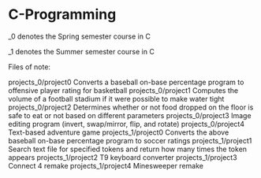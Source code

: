 # C-Programming

_0 denotes the Spring semester course in C

_1 denotes the Summer semester course in C

Files of note:

projects_0/project0 Converts a baseball on-base percentage program to offensive player rating for basketball
projects_0/project1 Computes the volume of a football stadium if it were possible to make water tight
projects_0/project2 Determines whether or not food dropped on the floor is safe to eat or not based on different parameters
projects_0/project3 Image editing program (invert, swap/mirror, flip, and rotate)
projects_0/project4 Text-based adventure game
projects_1/project0 Converts the above baseball on-base percentage program to soccer ratings
projects_1/project1 Search text file for specified tokens and return how many times the token appears
projects_1/project2 T9 keyboard converter
projects_1/project3 Connect 4 remake
projects_1/project4 Minesweeper remake
